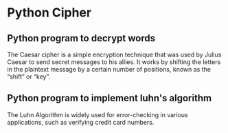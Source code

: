 # Python Cipher
## Python program to decrypt words
The Caesar cipher is a simple encryption technique that was used by Julius Caesar to send secret messages to his allies. It works by shifting the letters in the plaintext message by a certain number of positions, known as the “shift” or “key”.

## Python program to implement luhn's algorithm
The Luhn Algorithm is widely used for error-checking in various applications, such as verifying credit card numbers.
